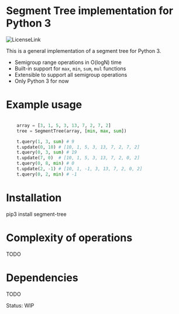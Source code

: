 Segment Tree implementation for Python 3
========================================

![LicenseLink](https://img.shields.io/badge/license-MIT-blue.svg)

This is a general implementation of a segment tree for Python 3.

* Semigroup range operations in O(logN) time
* Built-in support for `max`, `min`, `sum`, `mul` functions
* Extensible to support all semigroup operations
* Only Python 3 for now

Example usage
============

```python

    array = [3, 1, 5, 3, 13, 7, 2, 7, 2]
    tree = SegmentTree(array, [min, max, sum])

    t.query(1, 3, sum) # 9
    t.update(0, 10) # [10, 1, 5, 3, 13, 7, 2, 7, 2]
    t.query(0, 3, sum) # 19
    t.update(7, 0)  # [10, 1, 5, 3, 13, 7, 2, 0, 2]
    t.query(0, 8, min) # 0
    t.update(2, -1) # [10, 1, -1, 3, 13, 7, 2, 0, 2]
    t.query(0, 2, min) # -1
```

Installation
============
pip3 install segment-tree


Complexity of operations
============
TODO


Dependencies
============
TODO

Status: WIP
